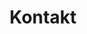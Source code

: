 ---
title: Kontakt
nav:
  header: Kontakt
  icon: contact_mail
  
form:
    name: contact
    fields:
      - name: name
        autocomplete: on
        type: text
        validate:
          required: true
      - name: email
        label: Email
        placeholder: Enter your email address
        type: email
        validate:
          required: true
      - name: message
        label: Message
        placeholder: Enter your message
        type: textarea
        validate:
          required: true
      - name: g-recaptcha-response
        label: Captcha
        type: captcha
        recaptcha_site_key: 6LczPloUAAAAACH5LxWDjjVbozQqElk-WVdl3NyK
        recaptcha_not_validated: 'Captcha not valid!'
        validate:
          required: true
    buttons:
        - type: submit
          value: Submit
        - type: reset
          value: Reset
    process:
        - email:
            subject: "[Site Contact Form] {{ form.value.name|e }}"
            body: "{% include 'forms/data.html.twig' %}"
        - message: Thank you for getting in touch!
---